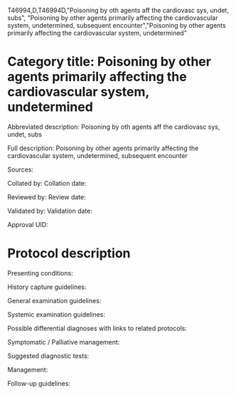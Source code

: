 T46994,D,T46994D,"Poisoning by oth agents aff the cardiovasc sys, undet, subs", "Poisoning by other agents primarily affecting the cardiovascular system, undetermined, subsequent encounter","Poisoning by other agents primarily affecting the cardiovascular system, undetermined"
# Category title: Poisoning by other agents primarily affecting the cardiovascular system, undetermined

Abbreviated description: Poisoning by oth agents aff the cardiovasc sys, undet, subs

Full description: Poisoning by other agents primarily affecting the cardiovascular system, undetermined, subsequent encounter

Sources:

Collated by:
Collation date:

Reviewed by:
Review date:

Validated by:
Validation date:

Approval UID:

# Protocol description

Presenting conditions:

History capture guidelines:

General examination guidelines:

Systemic examination guidelines:

Possible differential diagnoses with links to related protocols:

Symptomatic / Palliative management:

Suggested diagnostic tests:

Management:

Follow-up guidelines:
